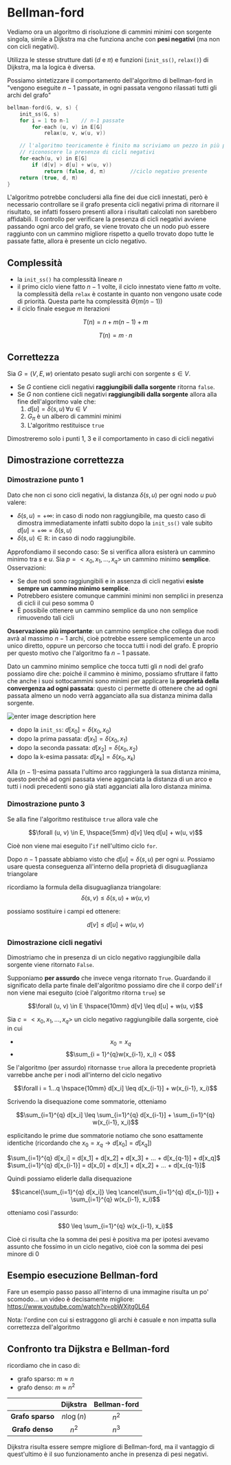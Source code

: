 ﻿# Bellman-ford

Vediamo ora un algoritmo di risoluzione di cammini minimi con sorgente singola, simile a Dijkstra ma che funziona anche con **pesi negativi** (ma non con cicli negativi).

Utilizza le stesse strutture dati ($d$ e $\pi$) e funzioni (`init_ss()`, `relax()`) di Dijkstra, ma la logica è diversa.

Possiamo sintetizzare il comportamento dell'algoritmo di bellman-ford in
"vengono eseguite $n-1$ passate, in ogni passata vengono rilassati tutti gli archi del grafo"

```c
bellman-ford(G, w, s) {
	init_ss(G, s)
	for i = 1 to n-1	// n-1 passate
		for-each (u, v) in E[G]
			relax(u, v, w(u, v))

	// l'algoritmo teoricamente è finito ma scriviamo un pezzo in più per
	// riconoscere la presenza di cicli negativi
	for-each(u, v) in E[G]
		if (d[v] > d[u] + w(u, v))
			return (false, d, π)		//ciclo negativo presente
	return (true, d, π)
}
```

L'algoritmo potrebbe concludersi alla fine dei due cicli innestati, però è necessario controllare se il grafo presenta cicli negativi prima di ritornare il risultato, se infatti fossero presenti allora i risultati calcolati non sarebbero affidabili.
Il controllo per verificare la presenza di cicli negativi avviene passando ogni arco del grafo, se viene trovato che un nodo può essere raggiunto con un cammino migliore rispetto a quello trovato dopo tutte le passate fatte, allora è presente un ciclo negativo.

## Complessità

- la `init_ss()` ha complessità lineare $n$
- il primo ciclo viene fatto $n-1$ volte, il ciclo innestato viene fatto $m$ volte. la complessità della `relax` è costante in quanto non vengono usate code di priorità. Questa parte ha complessità $\Theta(m(n-1))$
- il ciclo finale esegue $m$ iterazioni

$$T(n) = n + m(n-1) + m$$

$$T(n) = m\cdot n$$

## Correttezza

Sia $G = (V, E, w)$ orientato pesato sugli archi con sorgente $s\in V$.
- Se $G$ contiene cicli negativi **raggiungibili dalla sorgente** ritorna `false`.
- Se $G$ non contiene cicli negativi **raggiungibili dalla sorgente** allora alla fine dell'algoritmo vale che:
	1. $d[u] = \delta(s, u)\, \forall u \in V$ 
	2. $G_\pi$ è un albero di cammini minimi
	3. L'algoritmo restituisce `true`

Dimostreremo solo i punti 1, 3 e il comportamento in caso di cicli negativi

## Dimostrazione correttezza

### Dimostrazione punto 1

Dato che non ci sono cicli negativi, la distanza $\delta(s, u)$ per ogni nodo $u$ può valere:
- $\delta(s, u) = +\infty$: in caso di nodo non raggiungibile, ma questo caso di dimostra immediatamente infatti subito dopo la `init_ss()` vale subito $d[u] = +\infty = \delta(s, u)$
- $\delta(s, u) \in \mathbb{R}$: in caso di nodo raggiungibile.

Approfondiamo il secondo caso:
Se si verifica allora esisterà un cammino minimo tra $s$ e $u$.
Sia $p = <x_0, x_1, ..., x_q>$ un cammino minimo **semplice**.
Osservazioni:
- Se due nodi sono raggiungibili e in assenza di cicli negativi **esiste sempre un cammino minimo semplice**.
- Potrebbero esistere comunque cammini minimi non semplici in presenza di cicli il cui peso somma $0$
- È possibile ottenere un cammino semplice da uno non semplice rimuovendo tali cicli

**Osservazione più importante**: un cammino semplice che collega due nodi avrà al massimo $n-1$ archi, cioè potrebbe essere semplicemente un arco unico diretto, oppure un percorso che tocca tutti i nodi del grafo.
È proprio per questo motivo che l'algoritmo fa $n-1$ passate.

Dato un cammino minimo semplice che tocca tutti gli $n$ nodi del grafo possiamo dire che:
poiché il cammino è minimo, possiamo sfruttare il fatto che anche i suoi sottocammini sono minimi per applicare la **proprietà della convergenza ad ogni passata**: questo ci permette di ottenere che ad ogni passata almeno un nodo verrà agganciato alla sua distanza minima dalla sorgente.

![enter image description here](https://i.ibb.co/d29qzwt/image.png)

- dopo la `init_ss`: $d[x_0] = \delta(x_0, x_0)$ 
- dopo la prima passata: $d[x_1] = \delta(x_0, x_1)$
- dopo la seconda passata: $d[x_2] = \delta(x_0, x_2)$
- dopo la k-esima passata: $d[x_k] = \delta(x_0, x_k)$

Alla $(n-1)$-esima passata l'ultimo arco raggiungerà la sua distanza minima, questo perché ad ogni passata viene agganciata la distanza di un arco e tutti i nodi precedenti sono già stati agganciati alla loro distanza minima.

### Dimostrazione punto 3
Se alla fine l'algoritmo restituisce `true` allora vale che 

$$\forall (u, v) \in E, \hspace{5mm} d[v] \leq d[u] + w(u, v)$$

Cioè non viene mai eseguito l'`if` nell'ultimo ciclo `for`.

Dopo $n-1$ passate abbiamo visto che $d[u] = \delta(s, u)$ per ogni $u$.
Possiamo usare questa conseguenza all'interno della proprietà di disuguaglianza triangolare

ricordiamo la formula della disuguaglianza triangolare:
$$\delta(s, v) \leq \delta(s, u) + w(u, v)$$

possiamo sostituire i campi ed ottenere:

$$d[v] \leq d[u]+ w(u, v)$$

### Dimostrazione cicli negativi

Dimostriamo che in presenza di un ciclo negativo raggiungibile dalla sorgente viene ritornato `False`.

Supponiamo **per assurdo** che invece venga ritornato `True`.
Guardando il significato della parte finale dell'algoritmo possiamo dire che il corpo dell'`if` non viene mai eseguito (cioè l'algoritmo ritorna `true`) se

$$\forall (u, v) \in E \hspace{10mm} d[v] \leq d[u] + w(u, v)$$

Sia $c = <x_0, x_1, ..., x_q>$ un ciclo negativo raggiungibile dalla sorgente, cioè in cui 
- $$x_0 = x_q$$
- $$\sum_{i = 1}^{q}w(x_{i-1}, x_i) < 0$$

Se l'algoritmo (per assurdo) ritornasse `true` allora la precedente proprietà varrebbe anche per i nodi all'interno del ciclo negativo

$$\forall i = 1...q \hspace{10mm} d[x_i] \leq d[x_{i-1}] + w(x_{i-1}, x_i)$$

Scrivendo la disequazione come sommatorie, otteniamo

$$\sum_{i=1}^{q} d[x_i] \leq \sum_{i=1}^{q} d[x_{i-1}] + \sum_{i=1}^{q} w(x_{i-1}, x_i)$$

esplicitando le prime due sommatorie notiamo che sono esattamente identiche (ricordando che $x_0 = x_q \to d[x_0] = d[x_q]$)

$\sum_{i=1}^{q} d[x_i] = d[x_1] + d[x_2] + d[x_3] + ... + d[x_{q-1}] + d[x_q]$
$\sum_{i=1}^{q} d[x_{i-1}] = d[x_0] + d[x_1] + d[x_2] + ... + d[x_{q-1}]$

Quindi possiamo eliderle dalla disequazione

$$\cancel{\sum_{i=1}^{q} d[x_i]} \leq \cancel{\sum_{i=1}^{q} d[x_{i-1}]} + \sum_{i=1}^{q} w(x_{i-1}, x_i)$$

otteniamo così l'assurdo:

$$0 \leq \sum_{i=1}^{q} w(x_{i-1}, x_i)$$

Cioè ci risulta che la somma dei pesi è positiva ma per ipotesi avevamo assunto che fossimo in un ciclo negativo, cioè con la somma dei pesi minore di $0$


## Esempio esecuzione Bellman-ford

Fare un esempio passo passo all'interno di una immagine risulta un po' scomodo... un video è decisamente migliore: https://www.youtube.com/watch?v=obWXjtg0L64

Nota: l'ordine con cui si estraggono gli archi è casuale e non impatta sulla correttezza dell'algoritmo

## Confronto tra Dijkstra e Bellman-ford

ricordiamo che in caso di:
- grafo sparso: $m \approx n$
- grafo denso: $m \approx n^2$

|  | Dijkstra| Bellman-ford|
|:--:|:--:|:--:|
| **Grafo sparso** | $n\log(n)$ | $n^2$ | 
| **Grafo denso** | $n^2$ | $n^3$ |

Dijkstra risulta essere sempre migliore di Bellman-ford, ma il vantaggio di quest'ultimo è il suo funzionamento anche in presenza di pesi negativi.



